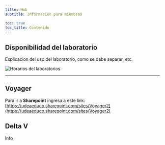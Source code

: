 ```yaml
---
title: Hub
subtitle: Información para miembros

toc: true
toc_title: Contenido
---
```


## Disponibilidad del laboratorio
Explicacion del uso del laboratorio, como se debe separar, etc.

![Horarios del laboratorios]()


---

## Voyager
Para ir a **Sharepoint** ingresa a este link: [https://udeaeduco.sharepoint.com/sites/Voyager2](https://udeaeduco.sharepoint.com/sites/Voyager2)


## Delta V
Info